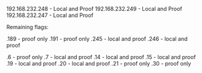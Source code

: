 192.168.232.248 - Local and Proof
192.168.232.249 - Local and Proof
192.168.232.247 - Local and Proof


Remaining flags:

.189 - proof only
.191 - proof only
.245 - local and proof
.246 - local and proof

.6 - proof only
.7 - local and proof
.14 - local and proof 
.15 - local and proof
.19 - local and proof
.20 - local and proof
.21 - proof only
.30 - proof only